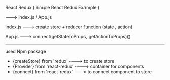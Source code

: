 React Redux ( Simple React Redux Example )

---> index.js / App.js



index.js ---> create store + reducer function (state , action)

App.js ---> connect(getStateToProps, getActionToProps)()

*******************************

used Npm package 
- {createStore} from 'redux' ----> to create store
- {Provider} from 'react-redux' ----> container for components
- {connect} from 'react-redux' ---> to connect component to store
